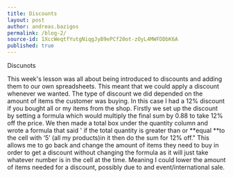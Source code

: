 ```yaml
---
title: Discounts
layout: post
author: andreas.bazigos
permalink: /blog-2/
source-id: 1XccWeqtfYutgNiqgJyB9ePCf20ot-zOyL4MWFDDbK6A
published: true
---
```

Discunots

This week's lesson was all about being introduced to discounts and adding them to our own spreadsheets. This meant that we could apply a  discount whenever we wanted. The type of discount we did depended on the amount of items the customer was buying. In this case I had a 12% discount if you bought all or my items from the shop. Firstly we set up the discount by setting a formula which would multiply the final sum by 0.88 to take 12% off the price. We then made a total box under the quantity column and wrote a formula that said ' if the total quantity is greater than or **equal **to the cell with ‘5’ (all my products)in it then do the sum for 12% off." This allows me to go back and change the amount of items they need to buy in order to get a discount without changing the formula as it will just take whatever number is in the cell at the time. Meaning I could lower the amount of items needed for a discount, possibly due to and event/international sale.

